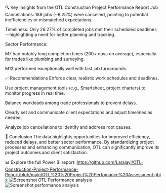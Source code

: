🔍 Key Insights from the OTL Construction Project Performance Report
Job Cancellations: 188 jobs (~8.25%) were cancelled, pointing to potential inefficiencies or mismatched expectations.

Timeliness: Only 26.27% of completed jobs met their scheduled deadlines—highlighting a need for better planning and tracking.

Sector Performance:

M7 had notably long completion times (200+ days on average), especially for trades like plumbing and surveying.

M12 performed exceptionally well with fast job turnarounds.

✅ Recommendations
Enforce clear, realistic work schedules and deadlines.

Use project management tools (e.g., Smartsheet, project charters) to monitor progress in real time.

Balance workloads among trade professionals to prevent delays.

Clearly set and communicate client expectations and adjust timelines as needed.

Analyze job cancellations to identify and address root causes.

📌 Conclusion
The data highlights opportunities for improved efficiency, reduced delays, and better sector performance. By standardizing project processes and enhancing communication, OTL can significantly improve its project outcomes and client satisfaction.

📊 Explore the full Power BI report:
https://github.com/Larajayi/OTL-Construction-Project-Performance-Report/blob/main/OTL%20%20Project%20Perfomance%20Assessment.pbix
![Screenshot OTL Performance analysis](https://github.com/user-attachments/assets/a0f88684-e18f-4b46-a4e5-a0c4fa861b65)
![Screenshot performance analysis](https://github.com/user-attachments/assets/3cedb7b2-7cb5-40b3-8e90-1b539dc5e86c)



